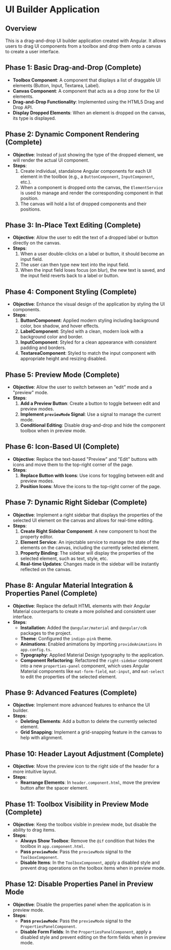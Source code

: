 # UI Builder Application

## Overview

This is a drag-and-drop UI builder application created with Angular. It allows users to drag UI components from a toolbox and drop them onto a canvas to create a user interface.

## Phase 1: Basic Drag-and-Drop (Complete)

- **Toolbox Component**: A component that displays a list of draggable UI elements (Button, Input, Textarea, Label).
- **Canvas Component**: A component that acts as a drop zone for the UI elements.
- **Drag-and-Drop Functionality**: Implemented using the HTML5 Drag and Drop API.
- **Display Dropped Elements**: When an element is dropped on the canvas, its type is displayed.

## Phase 2: Dynamic Component Rendering (Complete)

- **Objective**: Instead of just showing the type of the dropped element, we will render the actual UI component.
- **Steps**:
    1. Create individual, standalone Angular components for each UI element in the toolbox (e.g., a `ButtonComponent`, `InputComponent`, etc.).
    2. When a component is dropped onto the canvas, the `ElementService` is used to manage and render the corresponding component in that position.
    3. The canvas will hold a list of dropped components and their positions.

## Phase 3: In-Place Text Editing (Complete)

- **Objective**: Allow the user to edit the text of a dropped label or button directly on the canvas.
- **Steps**:
    1.  When a user double-clicks on a label or button, it should become an input field.
    2.  The user can then type new text into the input field.
    3.  When the input field loses focus (on blur), the new text is saved, and the input field reverts back to a label or button.

## Phase 4: Component Styling (Complete)

- **Objective**: Enhance the visual design of the application by styling the UI components.
- **Steps**:
    1. **ButtonComponent**: Applied modern styling including background color, box shadow, and hover effects.
    2. **LabelComponent**: Styled with a clean, modern look with a background color and border.
    3. **InputComponent**: Styled for a clean appearance with consistent padding and borders.
    4. **TextareaComponent**: Styled to match the input component with appropriate height and resizing disabled.

## Phase 5: Preview Mode (Complete)

- **Objective**: Allow the user to switch between an "edit" mode and a "preview" mode.
- **Steps**:
    1. **Add a Preview Button**: Create a button to toggle between edit and preview modes.
    2. **Implement `previewMode` Signal**: Use a signal to manage the current mode.
    3. **Conditional Editing**: Disable drag-and-drop and hide the component toolbox when in preview mode.

## Phase 6: Icon-Based UI (Complete)

- **Objective**: Replace the text-based "Preview" and "Edit" buttons with icons and move them to the top-right corner of the page.
- **Steps**:
    1. **Replace Button with Icons**: Use icons for toggling between edit and preview modes.
    2. **Position Icons**: Move the icons to the top-right corner of the page.

## Phase 7: Dynamic Right Sidebar (Complete)

- **Objective**: Implement a right sidebar that displays the properties of the selected UI element on the canvas and allows for real-time editing.
- **Steps**:
    1. **Create Right Sidebar Component**: A new component to host the property editor.
    2. **Element Service**: An injectable service to manage the state of the elements on the canvas, including the currently selected element.
    3. **Property Binding**: The sidebar will display the properties of the selected element, such as text, style, etc.
    4. **Real-time Updates**: Changes made in the sidebar will be instantly reflected on the canvas.

## Phase 8: Angular Material Integration & Properties Panel (Complete)

- **Objective**: Replace the default HTML elements with their Angular Material counterparts to create a more polished and consistent user interface.
- **Steps**:
    - **Installation**: Added the `@angular/material` and `@angular/cdk` packages to the project.
    - **Theme**: Configured the `indigo-pink` theme.
    - **Animations**: Enabled animations by importing `provideAnimations` in `app.config.ts`.
    - **Typography**: Applied Material Design typography to the application.
    - **Component Refactoring**: Refactored the `right-sidebar` component into a new `properties-panel` component, which uses Angular Material components like `mat-form-field`, `mat-input`, and `mat-select` to edit the properties of the selected element.

## Phase 9: Advanced Features (Complete)

- **Objective**: Implement more advanced features to enhance the UI builder.
- **Steps**:
    - **Deleting Elements**: Add a button to delete the currently selected element.
    - **Grid Snapping**: Implement a grid-snapping feature in the canvas to help with alignment.

## Phase 10: Header Layout Adjustment (Complete)

- **Objective**: Move the preview icon to the right side of the header for a more intuitive layout.
- **Steps**:
    - **Rearrange Elements**: In `header.component.html`, move the preview button after the spacer element.

## Phase 11: Toolbox Visibility in Preview Mode (Complete)

- **Objective**: Keep the toolbox visible in preview mode, but disable the ability to drag items.
- **Steps**:
    - **Always Show Toolbox**: Remove the `@if` condition that hides the toolbox in `app.component.html`.
    - **Pass `previewMode`**: Pass the `previewMode` signal to the `ToolboxComponent`.
    - **Disable Items**: In the `ToolboxComponent`, apply a disabled style and prevent drag operations on the toolbox items when in preview mode.

## Phase 12: Disable Properties Panel in Preview Mode

- **Objective**: Disable the properties panel when the application is in preview mode.
- **Steps**:
    - **Pass `previewMode`**: Pass the `previewMode` signal to the `PropertiesPanelComponent`.
    - **Disable Form Fields**: In the `PropertiesPanelComponent`, apply a disabled style and prevent editing on the form fields when in preview mode.
